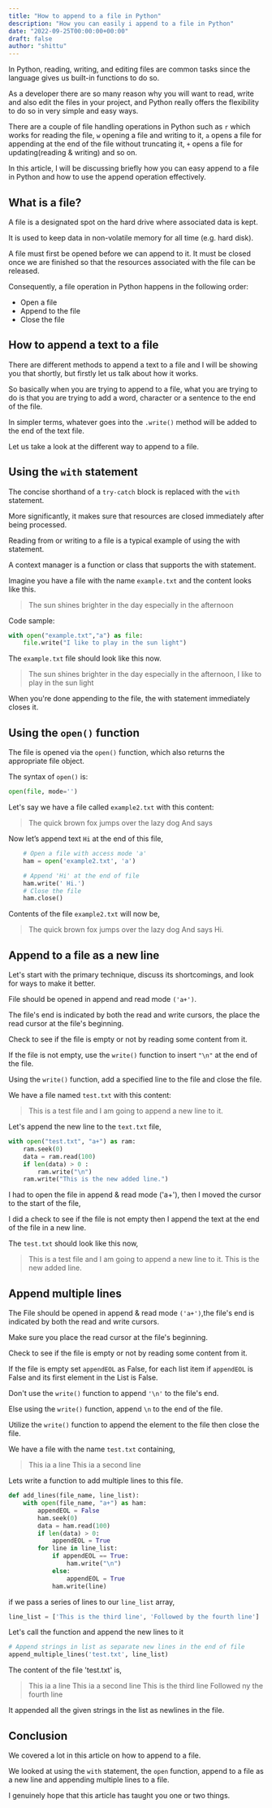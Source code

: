```yaml
---
title: "How to append to a file in Python"
description: "How you can easily i append to a file in Python"
date: "2022-09-25T00:00:00+00:00"
draft: false
author: "shittu"
---
```


In Python, reading, writing, and editing files are common tasks since the language gives us built-in functions to do so. 

As a developer there are so many reason why you will want to read, write and also edit the files in your project, and Python really offers the flexibility to do so in very simple and easy ways. 

There are a couple of file handling operations in Python such as `r` which works for reading the file, `w` opening a file and writing to it, `a` opens a file for appending at the end of the file without truncating it, `+` opens a file for updating(reading & writing) and so on.

In this article, I will be discussing briefly how you can easy append to a file in Python and how to use the append operation effectively.

## What is a file?

A file is a designated spot on the hard drive where associated data is kept. 

It is used to keep data in non-volatile memory for all time (e.g. hard disk). 

A file must first be opened before we can append to it. It must be closed once we are finished so that the resources associated with the file can be released.

Consequently, a file operation in Python happens in the following order:

- Open a file
- Append to the file
- Close the file


## How to append a text to a file

There are different methods to append a text to a file and I will be showing you that shortly, but firstly let us talk about how it works.

So basically when you are trying to append to a file, what you are trying to do is that you are trying to add a word, character or a sentence to the end of the file. 

In simpler terms, whatever goes into the `.write()` method will be added to the end of the text file.

Let us take a look at the different way to append to a file.

## Using the `with` statement

The concise shorthand of a `try-catch` block is replaced with the `with` statement. 

More significantly, it makes sure that resources are closed immediately after being processed.

Reading from or writing to a file is a typical example of using the with statement. 

A context manager is a function or class that supports the with statement.

Imagine you have a file with the name `example.txt` and the content looks like this.

> The sun shines brighter in the day especially in the afternoon

Code sample:

```Python
with open("example.txt","a") as file:
    file.write("I like to play in the sun light")
```

The `example.txt` file should look like this now.

> The sun shines brighter in the day especially in the afternoon, I like to play in the sun light

When you're done appending to the file, the with statement immediately closes it.

## Using the `open()` function 

The file is opened via the `open()` function, which also returns the appropriate file object. 

The syntax of `open()` is:

```Python
open(file, mode='')
```
Let's say we have a file called `example2.txt` with this content:

> The quick brown fox jumps over the lazy dog And says

Now let’s append text `Hi` at the end of this file,

```Python
    # Open a file with access mode 'a'
    ham = open('example2.txt', 'a')

    # Append 'Hi' at the end of file
    ham.write(' Hi.')
    # Close the file
    ham.close()
```
Contents of the file `example2.txt` will now be,

> The quick brown fox jumps over the lazy dog And says Hi.

## Append to a file as a new line 

Let's start with the primary technique, discuss its shortcomings, and look for ways to make it better.

File should be opened in append and read mode `('a+')`. 

The file's end is indicated by both the read and write cursors, the place the read cursor at the file's beginning. 

Check to see if the file is empty or not by reading some content from it. 

If the file is not empty, use the `write()` function to insert `"\n"` at the end of the file. 

Using the `write()` function, add a specified line to the file and close the file.

We have a file named `test.txt` with this content:

> This is a test file and I am going to append a new line to it.

Let's append the new line to the `text.txt` file,

```Python
with open("test.txt", "a+") as ram:
    ram.seek(0)
    data = ram.read(100)
    if len(data) > 0 :
        ram.write("\n")
    ram.write("This is the new added line.")
```
I had to open the file in append & read mode ('a+'), then I moved the cursor to the start of the file, 

I did a check to see if the file is not empty then I append the text at the end of the file in a new line.

The `test.txt` should look like this now,

> This is a test file and I am going to append a new line to it.
> This is the new added line.

## Append multiple lines

The File should be opened in append & read mode `('a+')`,the file's end is indicated by both the read and write cursors. 

Make sure you place the read cursor at the file's beginning. 

Check to see if the file is empty or not by reading some content from it. 

If the file is empty set `appendEOL` as False, for each list item if `appendEOL` is False and its first element in the List is False. 

Don't use the `write()` function to append `'\n'` to the file's end. 

Else using the `write()` function, append `\n` to the end of the file. 

Utilize the `write()` function to append the element to the file then close the file.

We have a file with the name `test.txt` containing,
> This ia a line
> This ia a second line

Lets write a function to add multiple lines to this file.

```Python
def add_lines(file_name, line_list):
    with open(file_name, "a+") as ham:
        appendEOL = False
        ham.seek(0)
        data = ham.read(100)
        if len(data) > 0:
            appendEOL = True
        for line in line_list:
            if appendEOL == True:
                ham.write("\n")
            else:
                appendEOL = True
            ham.write(line)
```

if we pass a series of lines to our `line_list` array,

```Python
line_list = ['This is the third line', 'Followed by the fourth line']
```

Let's call the function and append the new lines to it

```Python
# Append strings in list as separate new lines in the end of file
append_multiple_lines('test.txt', line_list)
```

The content of the file 'test.txt' is,

> This ia a line
> This ia a second line
> This is the third line
> Followed ny the fourth line

It appended all the given strings in the list as newlines in the file.

## Conclusion

We covered a lot in this article on how to append to a file. 

We looked at using the `with` statement, the `open` function, append to a file as a new line and appending multiple lines to a file. 

I genuinely hope that this article has taught you one or two things.





